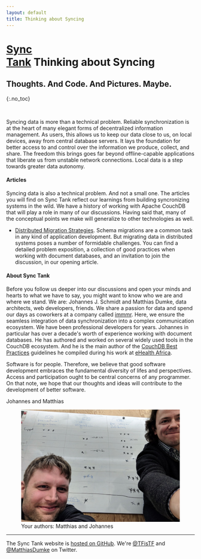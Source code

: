 ```yaml
---
layout: default
title: Thinking about Syncing
---
```


# [Sync<br/>Tank](/) Thinking about Syncing
## Thoughts. And Code. And Pictures. Maybe.
{:.no_toc}

&nbsp;

Syncing data is more than a technical problem. Reliable synchronization is at the heart of many elegant forms of decentralized information management. As users, this allows us to keep our data close to us, on local devices, away from central database servers. It lays the foundation for better access to and control over the information we produce, collect, and share. The freedom this brings goes far beyond offline-capable applications that liberate us from unstable network connections. Local data is a step towards greater data autonomy.

#### Articles

Syncing data is also a technical problem. And not a small one. The articles you will find on Sync Tank reflect our learnings from building syncronizing systems in the wild. We have a history of working with Apache CouchDB that will play a role in many of our discussions. Having said that, many of the conceptual points we make will generalize to other technologies as well.

* [Distributed Migration Strategies](/distributed-migration-strategies/). Schema migrations are a common task in any kind of application development. But migrating data in distributed systems poses a number of formidable challenges. You can find a detailed problem exposition, a collection of good practices when working with document databases, and an invitation to join the discussion, in our opening article.


#### About Sync Tank

Before you follow us deeper into our discussions and open your minds and hearts to what we have to say, you might want to know who we are and where we stand. We are: Johannes J. Schmidt and Matthias Dumke, data architects, web developers, friends. We share a passion for data and spend our days as coworkers at a company called [immmr](https://www.immmr.com). Here, we ensure the seamless integration of data synchronization into a complex communication ecosystem. We have been professional developers for years. Johannes in particular has over a decade's worth of experience working with document databases. He has authored and worked on several widely used tools in the CouchDB ecosystem. And he is the main author of the [CouchDB Best Practices](http://ehealthafrica.github.io/couchdb-best-practices/) guidelines he compiled during his work at [eHealth Africa](https://www.ehealthafrica.org/).

Software is for people. Therefore, we believe that good software development embraces the fundamental diversity of lifes and perspectives. Access and participation ought to be central concerns of any programmer. On that note, we hope that our thoughts and ideas will contribute to the development of better software.

Johannes and Matthias

<figure>
  <img src="/images/authors.jpg" alt="The authors: Matthias and Johannes" />
  <figcaption>Your authors: Matthias and Johannes</figcaption>
</figure>




---

The Sync Tank website is [hosted on GitHub](https://github.com/jo/sync-tank). We're [@TFisTF](https://twitter.com/TFisTF) and [@MatthiasDumke](https://twitter.com/MatthiasDumke) on Twitter.

